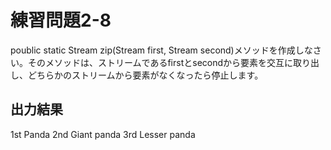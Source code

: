 # 練習問題2-8

poublic static <T> Stream<T> zip(Stream<T> first, Stream<T> second)メソッドを作成しなさい。そのメソッドは、ストリームであるfirstとsecondから要素を交互に取り出し、どちらかのストリームから要素がなくなったら停止します。

## 出力結果
1st
Panda
2nd
Giant panda
3rd
Lesser panda

